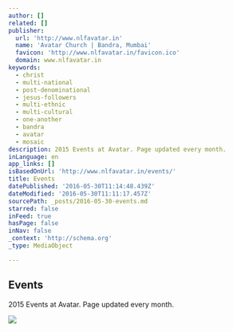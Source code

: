 ```yaml
---
author: []
related: []
publisher:
  url: 'http://www.nlfavatar.in'
  name: 'Avatar Church | Bandra, Mumbai'
  favicon: 'http://www.nlfavatar.in/favicon.ico'
  domain: www.nlfavatar.in
keywords:
  - christ
  - multi-national
  - post-denominational
  - jesus-followers
  - multi-ethnic
  - multi-cultural
  - one-another
  - bandra
  - avatar
  - mosaic
description: 2015 Events at Avatar. Page updated every month.
inLanguage: en
app_links: []
isBasedOnUrl: 'http://www.nlfavatar.in/events/'
title: Events
datePublished: '2016-05-30T11:14:48.439Z'
dateModified: '2016-05-30T11:11:17.457Z'
sourcePath: _posts/2016-05-30-events.md
starred: false
inFeed: true
hasPage: false
inNav: false
_context: 'http://schema.org'
_type: MediaObject

---
```

<article style=""><h1>Events</h1><p>2015 Events at Avatar. Page updated every month.</p><img src="http://static1.squarespace.com/static/531f2f25e4b01ccf74bd1201/t/531f3901e4b057ce8ed95c40/1462877118318/?format=1500w" /></article>